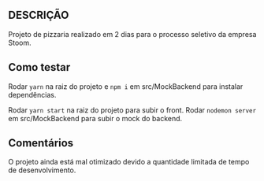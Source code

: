 ## DESCRIÇÃO
Projeto de pizzaria realizado em 2 dias para o processo seletivo da empresa Stoom.

## Como testar
Rodar `yarn` na raiz do projeto e `npm i` em src/MockBackend para instalar dependências.

Rodar `yarn start` na raiz do projeto para subir o front.
Rodar `nodemon server` em src/MockBackend para subir o mock do backend.

## Comentários
O projeto ainda está mal otimizado devido a quantidade limitada de tempo de desenvolvimento. 